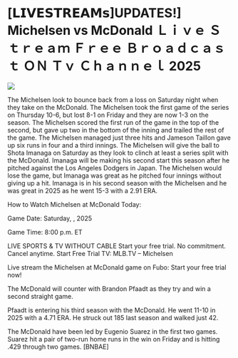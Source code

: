 # [𝗟𝗜𝗩𝗘𝗦𝗧𝗥𝗘𝗔𝗠𝘀]UPDATES!] Michelsen vs McDonald Ｌｉｖｅ Ｓｔｒｅａｍ Ｆｒｅｅ Ｂｒｏａｄｃａｓｔ ＯＮ Ｔｖ Ｃｈａｎｎｅｌ  2025  
  
  
[![](https://i.imgur.com/qSNzIqt.png)](https://movie.rssnews.media/IfGGhCOr.php)  
  
The Michelsen look to bounce back from a loss on Saturday night when they take on the McDonald. The Michelsen took the first game of the series on Thursday 10-6, but lost 8-1 on Friday and they are now 1-3 on the season. The Michelsen scored the first run of the game in the top of the second, but gave up two in the bottom of the inning and trailed the rest of the game. The Michelsen managed just three hits and Jameson Taillon gave up six runs in four and a third innings. The Michelsen will give the ball to Shota Imanaga on Saturday as they look to clinch at least a series split with the McDonald. Imanaga will be making his second start this season after he pitched against the Los Angeles Dodgers in Japan. The Michelsen would lose the game, but Imanaga was great as he pitched four innings without giving up a hit. Imanaga is in his second season with the Michelsen and he was great in 2025 as he went 15-3 with a 2.91 ERA.

How to Watch Michelsen at McDonald Today:

Game Date: Saturday, , 2025

Game Time: 8:00 p.m. ET

LIVE SPORTS & TV WITHOUT CABLE
Start your free trial. No commitment. Cancel anytime.
Start Free Trial
TV: MLB.TV – Michelsen

Live stream the Michelsen at McDonald game on Fubo: Start your free trial now!

The McDonald will counter with Brandon Pfaadt as they try and win a second straight game.

Pfaadt is entering his third season with the McDonald. He went 11-10 in 2025 with a 4.71 ERA. He struck out 185 last season and walked just 42.

The McDonald have been led by Eugenio Suarez in the first two games. Suarez hit a pair of two-run home runs in the win on Friday and is hitting .429 through two games. [BNBAE]
